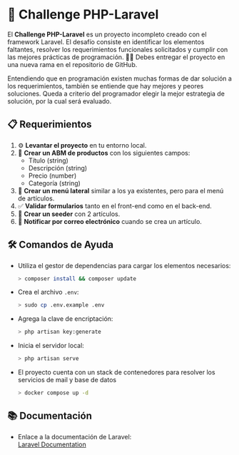 # 🚀 Challenge PHP-Laravel

El **Challenge PHP-Laravel** es un proyecto incompleto creado con el framework Laravel. El desafío consiste en identificar los elementos faltantes, resolver los requerimientos funcionales solicitados y cumplir con las mejores prácticas de programación. 🧑‍💻 Debes entregar el proyecto en una nueva rama en el repositorio de GitHub.

Entendiendo que en programación existen muchas formas de dar solución a los requerimientos, también se entiende que hay mejores y peores soluciones. Queda a criterio del programador elegir la mejor estrategia de solución, por la cual será evaluado.

## 📋 Requerimientos

1. ⚙️ **Levantar el proyecto** en tu entorno local.
2. 📝 **Crear un ABM de productos** con los siguientes campos:
    - Título (string)
    - Descripción (string)
    - Precio (number)
    - Categoría (string)
3. 📂 **Crear un menú lateral** similar a los ya existentes, pero para el menú de artículos.
4. ✅ **Validar formularios** tanto en el front-end como en el back-end.
5. 🌱 **Crear un seeder** con 2 artículos.
6. 📧 **Notificar por correo electrónico** cuando se crea un artículo.

## 🛠️ Comandos de Ayuda

- Utiliza el gestor de dependencias para cargar los elementos necesarios:  
  ```bash
  > composer install && composer update  
  ```

- Crea el archivo `.env`:  
  ```bash
  > sudo cp .env.example .env
  ```

- Agrega la clave de encriptación:  
  ```bash
  > php artisan key:generate
  ```

- Inicia el servidor local:  
  ```bash
  > php artisan serve
  ```
- El proyecto cuenta con un stack de contenedores para resolver los servicios de mail y base de datos  
  ```bash 
  > docker compose up -d
  ```

## 📚 Documentación

- Enlace a la documentación de Laravel:  
  [Laravel Documentation](https://laravel.com)
